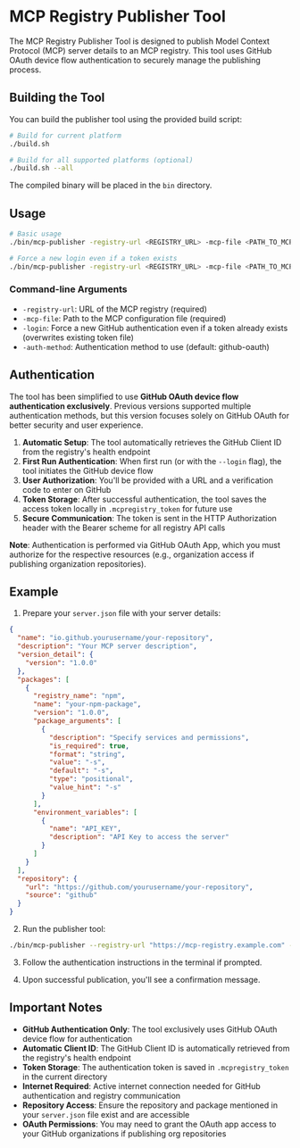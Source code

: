 # MCP Registry Publisher Tool

The MCP Registry Publisher Tool is designed to publish Model Context Protocol (MCP) server details to an MCP registry. This tool uses GitHub OAuth device flow authentication to securely manage the publishing process.

## Building the Tool

You can build the publisher tool using the provided build script:

```bash
# Build for current platform
./build.sh

# Build for all supported platforms (optional)
./build.sh --all
```

The compiled binary will be placed in the `bin` directory.

## Usage

```bash
# Basic usage
./bin/mcp-publisher -registry-url <REGISTRY_URL> -mcp-file <PATH_TO_MCP_FILE>

# Force a new login even if a token exists
./bin/mcp-publisher -registry-url <REGISTRY_URL> -mcp-file <PATH_TO_MCP_FILE> -login
```

### Command-line Arguments

- `-registry-url`: URL of the MCP registry (required)
- `-mcp-file`: Path to the MCP configuration file (required)
- `-login`: Force a new GitHub authentication even if a token already exists (overwrites existing token file)
- `-auth-method`: Authentication method to use (default: github-oauth)

## Authentication

The tool has been simplified to use **GitHub OAuth device flow authentication exclusively**. Previous versions supported multiple authentication methods, but this version focuses solely on GitHub OAuth for better security and user experience.

1. **Automatic Setup**: The tool automatically retrieves the GitHub Client ID from the registry's health endpoint
2. **First Run Authentication**: When first run (or with the `--login` flag), the tool initiates the GitHub device flow
3. **User Authorization**: You'll be provided with a URL and a verification code to enter on GitHub
4. **Token Storage**: After successful authentication, the tool saves the access token locally in `.mcpregistry_token` for future use
5. **Secure Communication**: The token is sent in the HTTP Authorization header with the Bearer scheme for all registry API calls

**Note**: Authentication is performed via GitHub OAuth App, which you must authorize for the respective resources (e.g., organization access if publishing organization repositories).

## Example

1. Prepare your `server.json` file with your server details:

```json
{
  "name": "io.github.yourusername/your-repository",
  "description": "Your MCP server description",
  "version_detail": {
    "version": "1.0.0"
  },
  "packages": [
    {
      "registry_name": "npm",
      "name": "your-npm-package",
      "version": "1.0.0",
      "package_arguments": [
        {
          "description": "Specify services and permissions",
          "is_required": true,
          "format": "string",
          "value": "-s",
          "default": "-s",
          "type": "positional",
          "value_hint": "-s"
        }
      ],
      "environment_variables": [
        {
          "name": "API_KEY",
          "description": "API Key to access the server"
        }
      ]
    }
  ],
  "repository": {
    "url": "https://github.com/yourusername/your-repository",
    "source": "github"
  }
}
```

2. Run the publisher tool:

```bash
./bin/mcp-publisher --registry-url "https://mcp-registry.example.com" --mcp-file "./server.json"
```

3. Follow the authentication instructions in the terminal if prompted.

4. Upon successful publication, you'll see a confirmation message.

## Important Notes

- **GitHub Authentication Only**: The tool exclusively uses GitHub OAuth device flow for authentication
- **Automatic Client ID**: The GitHub Client ID is automatically retrieved from the registry's health endpoint
- **Token Storage**: The authentication token is saved in `.mcpregistry_token` in the current directory
- **Internet Required**: Active internet connection needed for GitHub authentication and registry communication
- **Repository Access**: Ensure the repository and package mentioned in your `server.json` file exist and are accessible
- **OAuth Permissions**: You may need to grant the OAuth app access to your GitHub organizations if publishing org repositories
